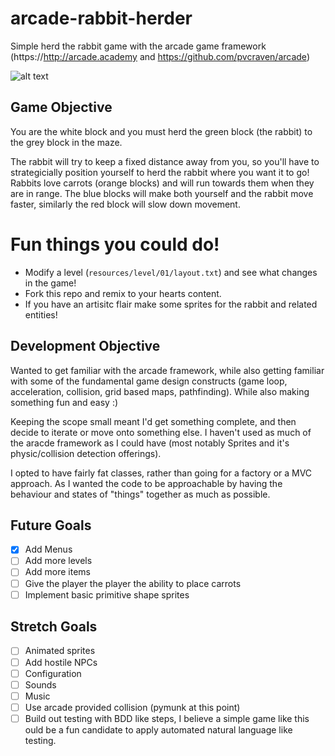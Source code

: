 # arcade-rabbit-herder
Simple herd the rabbit game with the arcade game framework (https://http://arcade.academy and https://github.com/pvcraven/arcade)

![alt text](https://raw.githubusercontent.com/ryancollingwood/arcade-rabbit-herder/master/resources/static/preview.gif "Rabbit Herder Preview")

## Game Objective

You are the white block and you must herd the green block (the rabbit) to the grey block in the maze.

The rabbit will try to keep a fixed distance away from you, so you'll have to strategicially position yourself to herd the rabbit where you want it to go! Rabbits love carrots (orange blocks) and will run towards them when they are in range.
The blue blocks will make both yourself and the rabbit move faster, similarly the red block will slow down movement.

# Fun things you could do!
- Modify a level (`resources/level/01/layout.txt`) and see what changes in the game!
- Fork this repo and remix to your hearts content.
- If you have an artisitc flair make some sprites for the rabbit and related entities!

## Development Objective

Wanted to get familiar with the arcade framework, while also getting familiar with some of the fundamental game design constructs (game loop, acceleration, collision, grid based maps, pathfinding).
While also making something fun and easy :)

Keeping the scope small meant I'd get something complete, and then decide to iterate or move onto something else. I haven't used as much of the aracde framework as I could have (most notably Sprites and it's physic/collision detection offerings).

I opted to have fairly fat classes, rather than going for a factory or a MVC approach. As I wanted the code to be approachable by having the behaviour and states of "things" together as much as possible.

## Future Goals
- [X] Add Menus
- [ ] Add more levels
- [ ] Add more items
- [ ] Give the player the player the ability to place carrots
- [ ] Implement basic primitive shape sprites

## Stretch Goals
- [ ] Animated sprites 
- [ ] Add hostile NPCs
- [ ] Configuration
- [ ] Sounds
- [ ] Music
- [ ] Use arcade provided collision (pymunk at this point)
- [ ] Build out testing with BDD like steps, I believe a simple game like this ould be a fun candidate to apply automated natural language like testing.
